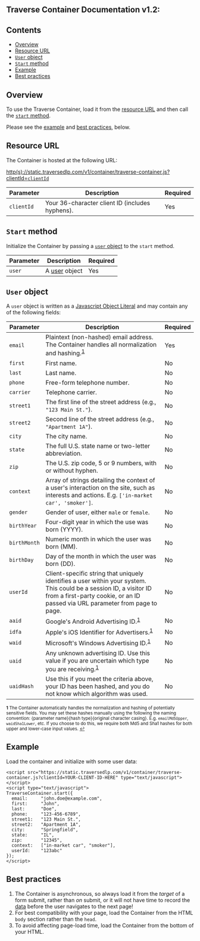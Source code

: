 Traverse Container Documentation v1.2:
--------------------------------------

Contents
--------

  * [Overview](#overview)
  * [Resource URL](#resource-url)
  * [`User` object](#user-object)
  * [`Start` method](#start-method)
  * [Example](#example)
  * [Best practices](#best-practices)

Overview
--------

To use the Traverse Container, load it from the [resource URL](resource-url) and then call the [`start` method](#start-method).

Please see the [example](#example) and [best practices](#best-practices), below.

Resource URL
------------

The Container is hosted at the following URL:

<a href="">http(s)://static.traversedlp.com/v1/container/traverse-container.js?clientId=`clientId`</a>

| Parameter    | Description | Required |
| ------------ |------------ | -------- |
| `clientId` | Your 36-character client ID (includes hyphens). | Yes |

`Start` method
--------------

Initialize the Container by passing a [`user` object](#user-object) to the `start` method.

| Parameter    | Description | Required |
| ------------ |------------ | -------- |
| `user` | A [user](#user) object | Yes |

`User` object
-------------

A `user` object is written as a [Javascript Object Literal](http://www.dyn-web.com/tutorials/object-literal/) and may contain any of the following fields:

| Parameter   | Description | Required |
| ----------- | ----------- | -------- |
| `email`     | Plaintext (non-hashed) email address. The Container handles all normalization and hashing.<sup id="a1">[1](#f1)</sup> | Yes |
| `first`     | First name. | No |
| `last`      | Last name. | No |
| `phone`     | Free-form telephone number. | No |
| `carrier`   | Telephone carrier. | No |
| `street1`   | The first line of the street address (e.g., `"123 Main St."`). | No |
| `street2`   | Second line of the street address (e.g., `"Apartment 1A"`).        | No |
| `city`      | The city name.  | No |
| `state`     | The full U.S. state name or two-letter abbreviation. | No |
| `zip`       | The U.S. zip code, 5 or 9 numbers, with or without hyphen. | No |
| `context`   | Array of strings detailing the context of a user's interaction on the site, such as interests and actions. E.g. `['in-market car', 'smoker']`. | No |
| `gender`    | Gender of user, either `male` or `female`. | No |
| `birthYear` | Four-digit year in which the use was born (YYYY). | No |
| `birthMonth` | Numeric month in which the user was born (MM). | No |
| `birthDay`  | Day of the month in which the user was born (DD). | No |
| `userId`    | Client-specific string that uniquely identifies a user within your system. This could be a session ID, a visitor ID from a first-party cookie, or an ID passed via URL parameter from page to page. | No |
| `aaid`      | Google's Android Advertising ID.<sup id="a1">[1](#f1)</sup> | No |
| `idfa`      | Apple's iOS Identifier for Advertisers.<sup id="a1">[1](#f1)</sup> | No  |
| `waid`      | Microsoft's Windows Advertising ID.<sup id="a1">[1](#f1)</sup> | No |
| `uaid`      | Any unknown advertising ID. Use this value if you are uncertain which type you are receiving.<sup id="a1">[1](#f1)</sup> | No |
| `uaidHash`  | Use this if you meet the criteria above, your ID has been hashed, and you do not know which algorithm was used. | No |

<sub><b id="f1">1</b> The Container automatically handles the normalization and hashing of potentially sensitive fields. You may set these hashes manually using the following the naming convention: {parameter name}{hash type}{original character casing}. E.g. `emailMd5Upper`, `waidSha1Lower`, etc. If you choose to do this, we require both Md5 and Sha1 hashes for both upper and lower-case input values. [↩](#a1)</sub>

Example
-------

Load the container and initialize with some user data:

```
<script src="https://static.traversedlp.com/v1/container/traverse-container.js?clientId=YOUR-CLIENT-ID-HERE" type="text/javascript"></script>
<script type="text/javascript">
TraverseContainer.start({
  email:     "john.doe@example.com",
  first:     "John",
  last:      "Doe",
  phone:     "123-456-6789",
  street1:   "123 Main St.",
  street2:   "Apartment 1A",
  city:      "Springfield",
  state:     "IL",
  zip:       "12345",
  context:   ["in-market car", "smoker"],
  userId:    "123abc"
});
</script>
```

Best practices
--------------

1. The Container is asynchronous, so always load it from the *target* of a form submit, rather than *on* submit, or it will not have time to record the [data](#user-object) before the user navigates to the next page!
2. For best compatibility with your page, load the Container from the HTML `body` section rather than the `head`.
3. To avoid affecting page-load time, load the Container from the bottom of your HTML.
